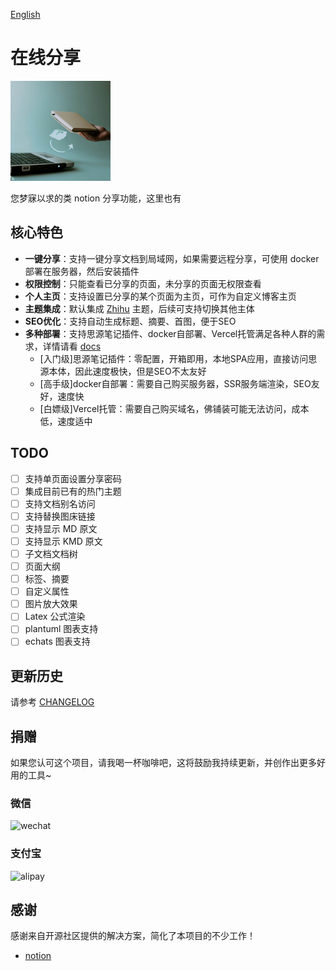 [English](README.md)

# 在线分享

<img src="./icon.png" width="160" height="160" alt="icon">

您梦寐以求的类 notion 分享功能，这里也有

## 核心特色

- **一键分享**：支持一键分享文档到局域网，如果需要远程分享，可使用 docker 部署在服务器，然后安装插件
- **权限控制**：只能查看已分享的页面，未分享的页面无权限查看
- **个人主页**：支持设置已分享的某个页面为主页，可作为自定义博客主页
- **主题集成**：默认集成 [Zhihu](https://github.com/terwer/siyuan-theme-zhihu) 主题，后续可支持切换其他主体
- **SEO优化**：支持自动生成标题、摘要、首图，便于SEO
- **多种部署**：支持思源笔记插件、docker自部署、Vercel托管满足各种人群的需求，详情请看 [docs](./docs.md)
  - [入门级]思源笔记插件：零配置，开箱即用，本地SPA应用，直接访问思源本体，因此速度极快，但是SEO不太友好
  - [高手级]docker自部署：需要自己购买服务器，SSR服务端渲染，SEO友好，速度快
  - [白嫖级]Vercel托管：需要自己购买域名，佛铺装可能无法访问，成本低，速度适中

## TODO

- [ ] 支持单页面设置分享密码
- [ ] 集成目前已有的热门主题
- [ ] 支持文档别名访问
- [ ] 支持替换图床链接
- [ ] 支持显示 MD 原文
- [ ] 支持显示 KMD 原文
- [ ] 子文档文档树
- [ ] 页面大纲
- [ ] 标签、摘要
- [ ] 自定义属性
- [ ] 图片放大效果
- [ ] Latex 公式渲染
- [ ] plantuml 图表支持
- [ ] echats 图表支持

## 更新历史

请参考 [CHANGELOG](https://github.com/terwer/siyuan-plugin-blog/blob/main/CHANGELOG.md)

## 捐赠

如果您认可这个项目，请我喝一杯咖啡吧，这将鼓励我持续更新，并创作出更多好用的工具~

### 微信

<div>
<img src="https://static-rs-terwer.oss-cn-beijing.aliyuncs.com/donate/wechat.jpg" alt="wechat" style="width:280px;height:375px;" />
</div>

### 支付宝

<div>
<img src="https://static-rs-terwer.oss-cn-beijing.aliyuncs.com/donate/alipay.jpg" alt="alipay" style="width:280px;height:375px;" />
</div>

## 感谢

感谢来自开源社区提供的解决方案，简化了本项目的不少工作！

- [notion](https://notion.so)